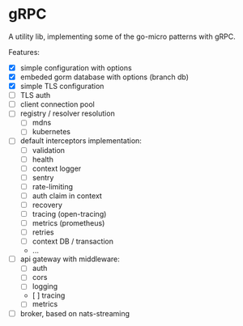 # gRPC 

A utility lib, implementing some of the go-micro patterns with gRPC.

Features:
- [x] simple configuration with options
- [x] embeded gorm database with options (branch db)
- [x] simple TLS configuration
- [ ] TLS auth
- [ ] client connection pool
- [ ] registry / resolver resolution
    - [ ] mdns
    - [ ] kubernetes
- [ ] default interceptors implementation: 
    - [ ] validation
    - [ ] health
    - [ ] context logger
    - [ ] sentry
    - [ ] rate-limiting
    - [ ] auth claim in context
    - [ ] recovery
    - [ ] tracing (open-tracing)
    - [ ] metrics (prometheus)
    - [ ] retries
    - [ ] context DB / transaction
    - ...
- [ ] api gateway with middleware:
    - [ ] auth
    - [ ] cors
    - [ ] logging
    - [ ] tracing
    - [ ] metrics
- [ ] broker, based on nats-streaming